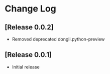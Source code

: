 # Change Log

## [Release 0.0.2]

- Removed deprecated dongli.python-preview

## [Release 0.0.1]

- Initial release
